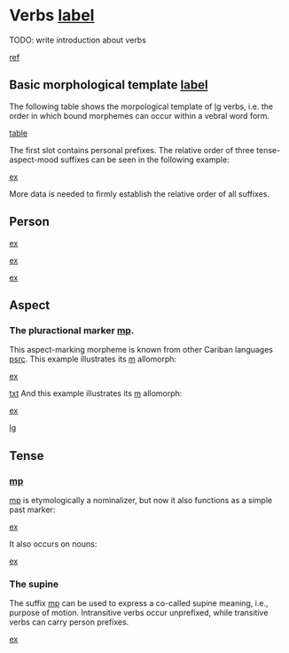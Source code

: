 # Verbs [label](sec:verbs)

TODO: write introduction about verbs

[ref](sec:verb-template)

## Basic morphological template [label](sec:verb-template)

The following table shows the morpological template of [lg](yab) verbs, i.e. the order in which bound morphemes can occur within a vebral word form.

[table](verb_templ)

The first slot contains personal prefixes.
The relative order of three tense-aspect-mood suffixes can be seen in the following example:

[ex](ctorat-40)

More data is needed to firmly establish the relative order of all suffixes.

## Person

[ex](convrisamaj-28)


[ex](desccasmaj-008)


[ex](anfoperso-26)


## Aspect

### The pluractional marker [mp](petiplur). 
This aspect-marking morpheme is known from other Cariban languages [psrc](mattiola2020pluractional).
This example illustrates its [m](plur2) allomorph:

[ex](ctorat-40?withLanguage=False)

[txt](CtoRat)
And this example illustrates its [m](plur1) allomorph:

[ex](ctorat-32)

[lg](yab)

## Tense
### [mp](jpepst)
[mp](jpepst) is etymologically a nominalizer, but now it also functions as a simple past marker:

[ex](anfoperso-02)

It also occurs on nouns:

[ex](anfoperso-17)

### The supine
The suffix [mp](septcp) can be used to express a co-called supine meaning, i.e., purpose of motion.
Intransitive verbs occur unprefixed, while transitive verbs can carry person prefixes.

[ex](ctorat-03)
